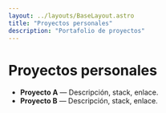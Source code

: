 ```yaml
---
layout: ../layouts/BaseLayout.astro
title: "Proyectos personales"
description: "Portafolio de proyectos"
---
```


# Proyectos personales

- **Proyecto A** — Descripción, stack, enlace.
- **Proyecto B** — Descripción, stack, enlace.

